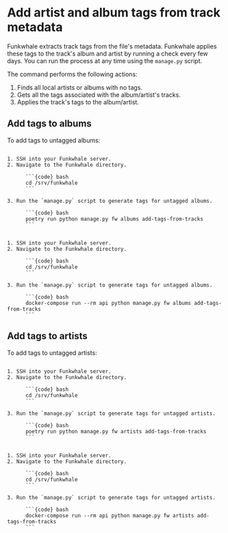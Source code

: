 # Add artist and album tags from track metadata

Funkwhale extracts track tags from the file's metadata. Funkwhale applies these tags to the track's album and artist by running a check every few days. You can run the process at any time using the `manage.py` script.

The command performs the following actions:

1. Finds all local artists or albums with no tags.
2. Gets all the tags associated with the album/artist's tracks.
3. Applies the track's tags to the album/artist.

## Add tags to albums

To add tags to untagged albums:

```{tabbed} Debian

1. SSH into your Funkwhale server.
2. Navigate to the Funkwhale directory.

      ```{code} bash
      cd /srv/funkwhale
      ```

3. Run the `manage.py` script to generate tags for untagged albums.

      ```{code} bash
      poetry run python manage.py fw albums add-tags-from-tracks
      ```

```

```{tabbed} Docker

1. SSH into your Funkwhale server.
2. Navigate to the Funkwhale directory.

      ```{code} bash
      cd /srv/funkwhale
      ```

3. Run the `manage.py` script to generate tags for untagged albums.

      ```{code} bash
      docker-compose run --rm api python manage.py fw albums add-tags-from-tracks
      ```

``` 

## Add tags to artists

To add tags to untagged artists:

```{tabbed} Debian

1. SSH into your Funkwhale server.
2. Navigate to the Funkwhale directory.

      ```{code} bash
      cd /srv/funkwhale
      ```

3. Run the `manage.py` script to generate tags for untagged artists.

      ```{code} bash
      poetry run python manage.py fw artists add-tags-from-tracks
      ```

```

```{tabbed} Docker

1. SSH into your Funkwhale server.
2. Navigate to the Funkwhale directory.

      ```{code} bash
      cd /srv/funkwhale
      ```

3. Run the `manage.py` script to generate tags for untagged artists.

      ```{code} bash
      docker-compose run --rm api python manage.py fw artists add-tags-from-tracks
      ```

```
